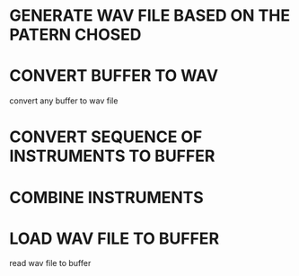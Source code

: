 # GENERATE WAV FILE BASED ON THE PATERN CHOSED 

 


# CONVERT BUFFER TO WAV 

 convert any buffer to wav file 

# CONVERT SEQUENCE OF INSTRUMENTS TO BUFFER 



# COMBINE INSTRUMENTS 

# LOAD WAV FILE TO BUFFER 

 read wav file to buffer 

